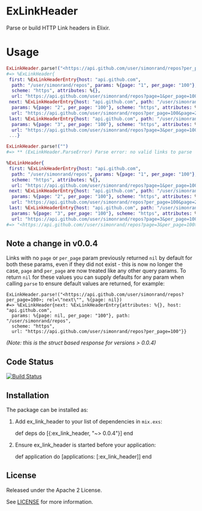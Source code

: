 # ExLinkHeader

Parse or build HTTP Link headers in Elixir.

# Usage

```elixir
ExLinkHeader.parse!("<https://api.github.com/user/simonrand/repos?per_page=100&page=2>; rel=\"next\", <https://api.github.com/user/simonrand/repos?page=3&per_page=100>; rel=\"last\", <https://api.github.com/user/simonrand/repos?page=1&per_page=100>; rel=\"first\"")
#=> %ExLinkHeader{
 first: %ExLinkHeaderEntry{host: "api.github.com",
  path: "/user/simonrand/repos", params: %{page: "1", per_page: "100"},
  scheme: "https", attributes: %{},
  url: "https://api.github.com/user/simonrand/repos?page=1&per_page=100"},
 next: %ExLinkHeaderEntry{host: "api.github.com", path: "/user/simonrand/repos",
  params: %{page: "2", per_page: "100"}, scheme: "https", attributes: %{},
  url: "https://api.github.com/user/simonrand/repos?per_page=100&page=2"},
 last: %ExLinkHeaderEntry{host: "api.github.com", path: "/user/simonrand/repos",
  params: %{page: "3", per_page: "100"}, scheme: "https", attributes: %{},
  url: "https://api.github.com/user/simonrand/repos?page=3&per_page=100"},
 ...}

ExLinkHeader.parse!("")
#=> ** (ExLinkHeader.ParseError) Parse error: no valid links to parse
```

```elixir
%ExLinkHeader{
 first: %ExLinkHeaderEntry{host: "api.github.com",
  path: "/user/simonrand/repos", params: %{page: "1", per_page: "100"},
  scheme: "https", attributes: %{},
  url: "https://api.github.com/user/simonrand/repos?page=1&per_page=100"},
 next: %ExLinkHeaderEntry{host: "api.github.com", path: "/user/simonrand/repos",
  params: %{page: "2", per_page: "100"}, scheme: "https", attributes: %{},
  url: "https://api.github.com/user/simonrand/repos?per_page=100&page=2"},
 last: %ExLinkHeaderEntry{host: "api.github.com", path: "/user/simonrand/repos",
  params: %{page: "3", per_page: "100"}, scheme: "https", attributes: %{},
  url: "https://api.github.com/user/simonrand/repos?page=3&per_page=100"}} |> ExLinkHeader.build
#=> "<https://api.github.com//user/simonrand/repos?page=3&per_page=100>; rel=\"last\", <https://api.github.com//user/simonrand/repos?page=2&per_page=100>; rel=\"next\", <https://api.github.com//user/simonrand/repos?page=1&per_page=100>; rel=\"first\""
```

## Note a change in v0.0.4

Links with no `page` or `per_page` param previously returned `nil` by default for both these params, even if they did not exist - this is now no longer the case, `page` and `per_page` are now treated like any other query params. To return `nil` for these values you can supply defaults for any param when calling `parse` to ensure default values are returned, for example:

```
ExLinkHeader.parse!("<https://api.github.com/user/simonrand/repos?per_page=100>; rel=\"next\"", %{page: nil})
#=> %ExLinkHeader{next: %ExLinkHeaderEntry{attributes: %{}, host: "api.github.com",
  params: %{page: nil, per_page: "100"}, path: "/user/simonrand/repos",
  scheme: "https",
  url: "https://api.github.com/user/simonrand/repos?per_page=100"}}
```
_(Note: this is the struct based response for versions > 0.0.4)_

## Code Status

[![Build Status](https://travis-ci.org/simonrand/ex_link_header.svg?branch=master)](https://travis-ci.org/simonrand/ex_link_header)

## Installation

The package can be installed as:

  1. Add ex_link_header to your list of dependencies in `mix.exs`:

        def deps do
          [{:ex_link_header, "~> 0.0.4"}]
        end

  2. Ensure ex_link_header is started before your application:

        def application do
          [applications: [:ex_link_header]]
        end

## License

Released under the Apache 2 License.

See [LICENSE](LICENSE) for more information.
